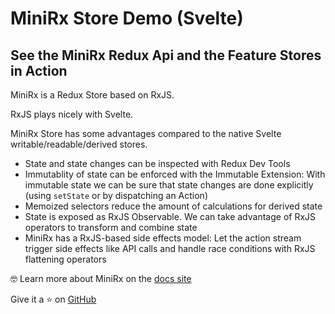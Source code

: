 # MiniRx Store Demo (Svelte)
## See the MiniRx Redux Api and the Feature Stores in Action

MiniRx is a Redux Store based on RxJS.

RxJS plays nicely with Svelte.

MiniRx Store has some advantages compared to the native Svelte writable/readable/derived stores.

- State and state changes can be inspected with Redux Dev Tools
- Immutablity of state can be enforced with the Immutable Extension: With immutable state we can be sure that state changes are done explicitly (using `setState` or by dispatching an Action)
- Memoized selectors reduce the amount of calculations for derived state
- State is exposed as RxJS Observable. We can take advantage of RxJS operators to transform and combine state
- MiniRx has a RxJS-based side effects model: Let the action stream trigger side effects like API calls and handle race conditions with RxJS flattening operators

🤓 Learn more about MiniRx on the [docs site](https://spierala.github.io/mini-rx-store)

Give it a ⭐  on [GitHub](https://github.com/spierala/mini-rx-store)

